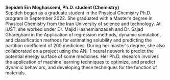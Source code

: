 <b>Sepideh Ein Moghassemi, Ph.D. student (Chemistry)</b><br>
Sepideh began as a graduate student in the Physical Chemistry Ph.D. program in September 2022. She graduated with a Master’s degree in Physical Chemistry from the Iran University of science and technology. At IUST, she worked under Dr. Majid Hashemianzadeh and Dr. Sajad Ghareghani in the Application of regression methods, dynamic simulation, and classification methods for estimating solubility and predicting the partition coefficient of 200 medicines. During her master's degree, she also collaborated on a project using the ANI-1 neural network to predict the potential energy surface of some medicines. Her Ph.D. research involves the application of machine learning techniques to optimize, and predict dynamic behaviors, and developing these techniques for the function of materials.

